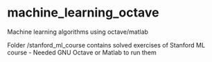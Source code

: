 # machine_learning_octave
Machine learning algorithms using octave/matlab

Folder /stanford_ml_course contains solved exercises of Stanford ML course - Needed GNU Octave or Matlab to run them

